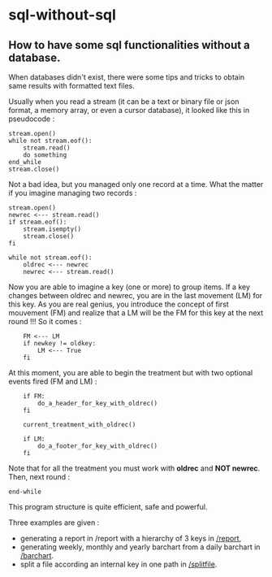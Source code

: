 # sql-without-sql

## How to have some sql functionalities without a database.

When databases didn't exist, there were some tips and tricks to obtain same results with formatted text files.

Usually when you read a stream (it can be a text or binary file or json format, a memory array, or even a cursor database), it looked like this in pseudocode :

```
stream.open()
while not stream.eof():
	stream.read()
	do something
end_while
stream.close()
```

Not a bad idea, but you managed only one record at a time. What the matter if you imagine managing two records :

```
stream.open()
newrec <--- stream.read()
if stream.eof():
	stream.isempty()
	stream.close()
fi
	
while not stream.eof():
	oldrec <--- newrec
	newrec <--- stream.read()
```

Now you are able to imagine a key (one or more) to group items. If a key changes between oldrec and newrec, you are in the last movement (LM) for this key. As you are real genius, you introduce the concept of first mouvement (FM) and realize that a LM will be the FM for this key at the next round !!! So it comes :

```
	FM <--- LM
	if newkey != oldkey:
		LM <--- True
	fi
```

At this moment, you are able to begin the treatment but with two optional events fired (FM and LM) :

```
	if FM:
		do_a_header_for_key_with_oldrec()
	fi

	current_treatment_with_oldrec()

	if LM:
		do_a_footer_for_key_with_oldrec()
	fi
```

Note that for all the treatment you must work with **oldrec** and **NOT newrec**.
Then, next round :

```
end-while
```

This program structure is quite efficient, safe and powerful.

Three examples are given : 
- generating a report in /report with a hierarchy of 3 keys in [/report](https://github.com/ashmorecartier/sql-without-sql/tree/master/report),
- generating weekly, monthly and yearly barchart from a daily barchart in [/barchart](https://github.com/ashmorecartier/sql-without-sql/tree/master/barchart).
- split a file according an internal key in one path in [/splitfile](https://github.com/ashmorecartier/sql-without-sql/tree/master/splitfile).

